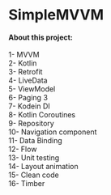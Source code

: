 # SimpleMVVM

**About this project:**<br><br>
1- MVVM <br>
2- Kotlin <br>
3- Retrofit <br>
4- LiveData <br>
5- ViewModel <br>
6- Paging 3 <br>
7- Kodein DI <br>
8- Kotlin Coroutines <br>
9- Repository <br>
10- Navigation component <br>
11- Data Binding <br>
12- Flow <br>
13- Unit testing <br>
14- Layout animation <br>
15- Clean code <br>
16- Timber <br>
